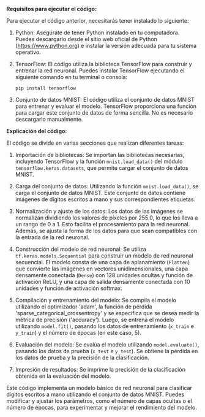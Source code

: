 **Requisitos para ejecutar el código:**

Para ejecutar el código anterior, necesitarás tener instalado lo siguiente:

1. Python: Asegúrate de tener Python instalado en tu computadora. Puedes descargarlo desde el sitio web oficial de Python (https://www.python.org) e instalar la versión adecuada para tu sistema operativo.

2. TensorFlow: El código utiliza la biblioteca TensorFlow para construir y entrenar la red neuronal. Puedes instalar TensorFlow ejecutando el siguiente comando en tu terminal o consola:

   ```
   pip install tensorflow
   ```

3. Conjunto de datos MNIST: El código utiliza el conjunto de datos MNIST para entrenar y evaluar el modelo. TensorFlow proporciona una función para cargar este conjunto de datos de forma sencilla. No es necesario descargarlo manualmente.

**Explicación del código:**

El código se divide en varias secciones que realizan diferentes tareas:

1. Importación de bibliotecas: Se importan las bibliotecas necesarias, incluyendo TensorFlow y la función `mnist.load_data()` del módulo `tensorflow.keras.datasets`, que permite cargar el conjunto de datos MNIST.

2. Carga del conjunto de datos: Utilizando la función `mnist.load_data()`, se carga el conjunto de datos MNIST. Este conjunto de datos contiene imágenes de dígitos escritos a mano y sus correspondientes etiquetas.

3. Normalización y ajuste de los datos: Los datos de las imágenes se normalizan dividiendo los valores de píxeles por 255.0, lo que los lleva a un rango de 0 a 1. Esto facilita el procesamiento para la red neuronal. Además, se ajusta la forma de los datos para que sean compatibles con la entrada de la red neuronal.

4. Construcción del modelo de red neuronal: Se utiliza `tf.keras.models.Sequential` para construir un modelo de red neuronal secuencial. El modelo consta de una capa de aplanamiento (`Flatten`) que convierte las imágenes en vectores unidimensionales, una capa densamente conectada (`Dense`) con 128 unidades ocultas y función de activación ReLU, y una capa de salida densamente conectada con 10 unidades y función de activación softmax.

5. Compilación y entrenamiento del modelo: Se compila el modelo utilizando el optimizador 'adam', la función de pérdida 'sparse_categorical_crossentropy' y se especifica que se desea medir la métrica de precisión ('accuracy'). Luego, se entrena el modelo utilizando `model.fit()`, pasando los datos de entrenamiento (`x_train` e `y_train`) y el número de épocas (en este caso, 5).

6. Evaluación del modelo: Se evalúa el modelo utilizando `model.evaluate()`, pasando los datos de prueba (`x_test` e `y_test`). Se obtiene la pérdida en los datos de prueba y la precisión de la clasificación.

7. Impresión de resultados: Se imprime la precisión de la clasificación obtenida en la evaluación del modelo.

Este código implementa un modelo básico de red neuronal para clasificar dígitos escritos a mano utilizando el conjunto de datos MNIST. Puedes modificar y ajustar los parámetros, como el número de capas ocultas o el número de épocas, para experimentar y mejorar el rendimiento del modelo.